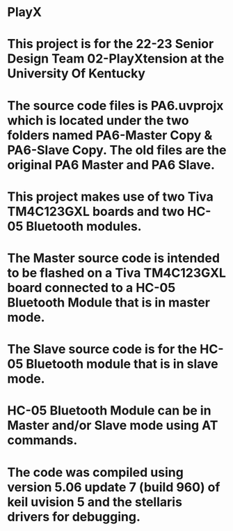 # PlayX
# This project is for the 22-23 Senior Design Team 02-PlayXtension at the University Of Kentucky
# The source code files is PA6.uvprojx which is located under the two folders named PA6-Master Copy & PA6-Slave Copy. The old files are the original PA6 Master and PA6  Slave.
# This project makes use of two Tiva TM4C123GXL boards and two HC-05 Bluetooth modules.
# The Master source code is intended to be flashed on a Tiva TM4C123GXL board connected to a HC-05 Bluetooth Module that is in master mode.
# The Slave source code is for the HC-05 Bluetooth module that is in slave mode. 
# HC-05 Bluetooth Module can be in Master and/or Slave mode using AT commands.
# The code was compiled using version 5.06 update 7 (build 960) of keil uvision 5 and the stellaris drivers for debugging.
